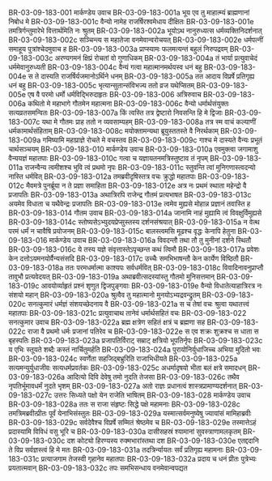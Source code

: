 BR-03-09-183-001	मार्कण्डेय उवाच
BR-03-09-183-001a	भूय एव तु माहात्म्यं ब्राह्मणानां निबोध मे
BR-03-09-183-001c	वैन्यो नामेह राजर्षिरश्वमेधाय दीक्षितः
BR-03-09-183-001e	तमत्रिर्गन्तुमारेभे वित्तार्थमिति नः श्रुतम्
BR-03-09-183-002a	भूयोऽथ नानुरुध्यत्स धर्मव्यक्तिनिदर्शनात्
BR-03-09-183-002c	सञ्चिन्त्य स महातेजा वनमेवान्वरोचयत्
BR-03-09-183-002e	धर्मपत्नीं समाहूय पुत्रांश्चेदमुवाच ह
BR-03-09-183-003a	प्राप्स्यामः फलमत्यन्तं बहुलं निरुपद्रवम्
BR-03-09-183-003c	अरण्यगमनं क्षिप्रं रोचतां वो गुणाधिकम्
BR-03-09-183-004a	तं भार्या प्रत्युवाचेदं धर्ममेवानुरुध्यती
BR-03-09-183-004c	वैन्यं गत्वा महात्मानमर्थयस्व धनं बहु
BR-03-09-183-004e	स ते दास्यति राजर्षिर्यजमानोऽर्थिने धनम्
BR-03-09-183-005a	तत आदाय विप्रर्षे प्रतिगृह्य धनं बहु
BR-03-09-183-005c	भृत्यान्सुतान्संविभज्य ततो व्रज यथेप्सितम्
BR-03-09-183-005e	एष वै परमो धर्मो धर्मविद्भिरुदाहृतः
BR-03-09-183-006	अत्रिरुवाच
BR-03-09-183-006a	कथितो मे महाभागे गौतमेन महात्मना
BR-03-09-183-006c	वैन्यो धर्मार्थसंयुक्तः सत्यव्रतसमन्वितः
BR-03-09-183-007a	किं त्वस्ति तत्र द्वेष्टारो निवसन्ति हि मे द्विजाः
BR-03-09-183-007c	यथा मे गौतमः प्राह ततो न व्यवसाम्यहम्
BR-03-09-183-008a	तत्र स्म वाचं कल्याणीं धर्मकामार्थसंहिताम्
BR-03-09-183-008c	मयोक्तामन्यथा ब्रूयुस्ततस्ते वै निरर्थकाम्
BR-03-09-183-009a	गमिष्यामि महाप्राज्ञे रोचते मे वचस्तव
BR-03-09-183-009c	गाश्च मे दास्यते वैन्यः प्रभूतं चार्थसञ्चयम्
BR-03-09-183-010	मार्कण्डेय उवाच
BR-03-09-183-010a	एवमुक्त्वा जगामाशु वैन्ययज्ञं महातपाः
BR-03-09-183-010c	गत्वा च यज्ञायतनमत्रिस्तुष्टाव तं नृपम्
BR-03-09-183-011a	राजन्वैन्य त्वमीशश्च भुवि त्वं प्रथमो नृपः
BR-03-09-183-011c	स्तुवन्ति त्वां मुनिगणास्त्वदन्यो नास्ति धर्मवित्
BR-03-09-183-012a	तमब्रवीदृषिस्तत्र वचः क्रुद्धो महातपाः
BR-03-09-183-012c	मैवमत्रे पुनर्ब्रूया न ते प्रज्ञा समाहिता
BR-03-09-183-012e	अत्र नः प्रथमं स्थाता महेन्द्रो वै प्रजापतिः
BR-03-09-183-013a	अथात्रिरपि राजेन्द्र गौतमं प्रत्यभाषत
BR-03-09-183-013c	अयमेव विधाता च यथैवेन्द्रः प्रजापतिः
BR-03-09-183-013e	त्वमेव मुह्यसे मोहान्न प्रज्ञानं तवास्ति ह
BR-03-09-183-014	गौतम उवाच
BR-03-09-183-014a	जानामि नाहं मुह्यामि त्वं विवक्षुर्विमुह्यसे
BR-03-09-183-014c	स्तोष्यसेऽभ्युदयप्रेप्सुस्तस्य दर्शनसंश्रयात्
BR-03-09-183-015a	न वेत्थ परमं धर्मं न चावैषि प्रयोजनम्
BR-03-09-183-015c	बालस्त्वमसि मूढश्च वृद्धः केनापि हेतुना
BR-03-09-183-016	मार्कण्डेय उवाच
BR-03-09-183-016a	विवदन्तौ तथा तौ तु मुनीनां दर्शने स्थितौ
BR-03-09-183-016c	ये तस्य यज्ञे संवृत्तास्तेऽपृच्छन्त कथं त्विमौ
BR-03-09-183-017a	प्रवेशः केन दत्तोऽयमनयोर्वैन्यसंसदि
BR-03-09-183-017c	उच्चैः समभिभाषन्तौ केन कार्येण विष्ठितौ
BR-03-09-183-018a	ततः परमधर्मात्मा काश्यपः सर्वधर्मवित्
BR-03-09-183-018c	विवादिनावनुप्राप्तौ तावुभौ प्रत्यवेदयत्
BR-03-09-183-019a	अथाब्रवीत्सदस्यांस्तु गौतमो मुनिसत्तमान्
BR-03-09-183-019c	आवयोर्व्याहृतं प्रश्नं शृणुत द्विजपुङ्गवाः
BR-03-09-183-019e	वैन्यो विधातेत्याहात्रिरत्र नः संशयो महान्
BR-03-09-183-020a	श्रुत्वैव तु महात्मानो मुनयोऽभ्यद्रवन्द्रुतम्
BR-03-09-183-020c	सनत्कुमारं धर्मज्ञं संशयच्छेदनाय वै
BR-03-09-183-021a	स च तेषां वचः श्रुत्वा यथातत्त्वं महातपाः
BR-03-09-183-021c	प्रत्युवाचाथ तानेवं धर्मार्थसहितं वचः
BR-03-09-183-022	सनत्कुमार उवाच
BR-03-09-183-022a	ब्रह्म क्षत्रेण सहितं क्षत्रं च ब्रह्मणा सह
BR-03-09-183-022c	राजा वै प्रथमो धर्मः प्रजानां पतिरेव च
BR-03-09-183-022e	स एव शक्रः शुक्रश्च स धाता स बृहस्पतिः
BR-03-09-183-023a	प्रजापतिर्विराट् सम्राट् क्षत्रियो भूपतिर्नृपः
BR-03-09-183-023c	य एभिः स्तूयते शब्दैः कस्तं नार्चितुमर्हति
BR-03-09-183-024a	पुरायोनिर्युधाजिच्च अभिया मुदितो भवः
BR-03-09-183-024c	स्वर्णेता सहजिद्बभ्रुरिति राजाभिधीयते
BR-03-09-183-025a	सत्यमन्युर्युधाजीवः सत्यधर्मप्रवर्तकः
BR-03-09-183-025c	अधर्मादृषयो भीता बलं क्षत्रे समादधन्
BR-03-09-183-026a	आदित्यो दिवि देवेषु तमो नुदति तेजसा
BR-03-09-183-026c	तथैव नृपतिर्भूमावधर्मं नुदते भृशम्
BR-03-09-183-027a	अतो राज्ञः प्रधानत्वं शास्त्रप्रामाण्यदर्शनात्
BR-03-09-183-027c	उत्तरः सिध्यते पक्षो येन राजेति भाषितम्
BR-03-09-183-028	मार्कण्डेय उवाच
BR-03-09-183-028a	ततः स राजा संहृष्टः सिद्धे पक्षे महामनाः
BR-03-09-183-028c	तमत्रिमब्रवीत्प्रीतः पूर्वं येनाभिसंस्तुतः
BR-03-09-183-029a	यस्मात्सर्वमनुष्येषु ज्यायांसं मामिहाब्रवीः
BR-03-09-183-029c	सर्वदेवैश्च विप्रर्षे सम्मितं श्रेष्ठमेव च
BR-03-09-183-029e	तस्मात्तेऽहं प्रदास्यामि विविधं वसु भूरि च
BR-03-09-183-030a	दासीसहस्रं श्यामानां सुवस्त्राणामलकृतम्
BR-03-09-183-030c	दश कोट्यो हिरण्यस्य रुक्मभारांस्तथा दश
BR-03-09-183-030e	एतद्ददानि ते विप्र सर्वज्ञस्त्वं हि मे मतः
BR-03-09-183-031a	तदत्रिर्न्यायतः सर्वं प्रतिगृह्य महामनाः
BR-03-09-183-031c	प्रत्याजगाम तेजस्वी गृहानेव महातपाः
BR-03-09-183-032a	प्रदाय च धनं प्रीतः पुत्रेभ्यः प्रयतात्मवान्
BR-03-09-183-032c	तपः समभिसन्धाय वनमेवान्वपद्यत
